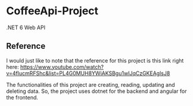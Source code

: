 # CoffeeApi-Project
.NET 6 Web API

## Reference
I would just like to note that the reference for this project is this link right here: https://www.youtube.com/watch?v=4flucmRFShc&list=PL4G0MUH8YWiAKSBgu1wIJqCzGKEAglsJ8

The functionalities of this project are creating, reading, updating and deleting data. So, the project uses dotnet for the backend and angular for the frontend. 
